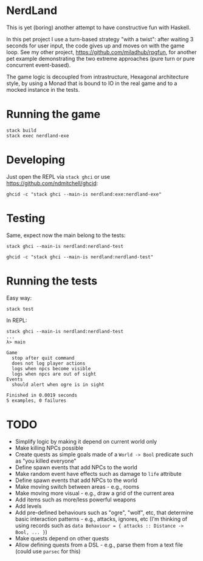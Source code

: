# NerdLand

This is yet (boring) another attempt to have constructive fun with Haskell.

In this pet project I use a turn-based strategy "with a twist": after waiting 3 seconds for user input, the code gives up and moves on with the game loop. See my other project, <https://github.com/miladhub/rpgfun>, for another pet example demonstrating the two extreme approaches (pure turn or pure concurrent event-based).

The game logic is decoupled from intrastructure, Hexagonal architecture style, by using a Monad that is bound to IO in the real game and to a mocked instance in the tests.

# Running the game

    stack build
    stack exec nerdland-exe

# Developing

  Just open the REPL via `stack ghci` or use <https://github.com/ndmitchell/ghcid>:

    ghcid -c "stack ghci --main-is nerdland:exe:nerdland-exe"

# Testing

  Same, expect now the main belong to the tests:

    stack ghci --main-is nerdland:nerdland-test

    ghcid -c "stack ghci --main-is nerdland:nerdland-test"

# Running the tests

  Easy way:
  
    stack test

  In REPL:

    stack ghci --main-is nerdland:nerdland-test
    ...
    λ> main

    Game
      stop after quit command
      does not log player actions
      logs when npcs become visible
      logs when npcs are out of sight
    Events
      should alert when ogre is in sight

    Finished in 0.0019 seconds
    5 examples, 0 failures

# TODO

* Simplify logic by making it depend on current world only
* Make killing NPCs possible
* Create quests as simple goals made of a `World -> Bool` predicate such as "you killed everyone"
* Define spawn events that add NPCs to the world
* Make random event have effects such as damage to `life` attribute
* Define spawn events that add NPCs to the world
* Make moving switch between areas - e.g., rooms
* Make moving more visual - e.g., draw a grid of the current area
* Add items such as more/less powerful weapons
* Add levels
* Add pre-defined behaviours such as "ogre", "wolf", etc, that determine basic interaction patterns - e.g., attacks, ignores, etc (I'm thinking of using records such as `data Behaviour = { attacks :: Distance -> Bool, ... }`)
* Make quests depend on other quests
* Allow defining quests from a DSL - e.g., parse them from a text file (could use `parsec` for this)

